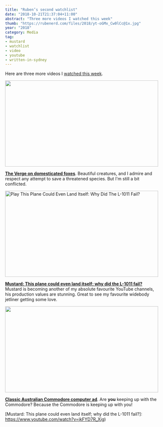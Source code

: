 ```yaml
---
title: "Ruben’s second watchlist"
date: "2018-10-21T21:37:04+11:00"
abstract: "Three more videos I watched this week"
thumb: "https://rubenerd.com/files/2018/yt-oGMx_Cw0lCc@1x.jpg"
year: "2018"
category: Media
tag:
- mustard
- watchlist
- video
- youtube
- written-in-sydney
---
```

Here are three more videos I [watched this week].

<p><a href="https://www.youtube.com/watch?v=4dwjS_eI-lQ"><img src="https://rubenerd.com/files/2018/yt-4dwjS_eI-lQ@1x.jpg" srcset="https://rubenerd.com/files/2018/yt-4dwjS_eI-lQ@1x.jpg 1x, https://rubenerd.com/files/2018/yt-4dwjS_eI-lQ@2x.jpg 2x" alt="" style="width:500px; height:281px;" /></a></p>

**[The Verge on domesticated foxes](https://www.youtube.com/watch?v=4dwjS_eI-lQ)**. Beautiful creatures, and I admire and respect any attempt to save a threatened species. But I'm still a bit conflicted.

<p><a href=https://www.youtube.com/watch?v=jkFYD7R_Xig title="Play This Plane Could Even Land Itself: Why Did The L-1011 Fail?"><img src="https://rubenerd.com/files/2018/yt-jkFYD7R_Xig@1x.jpg" srcset="https://rubenerd.com/files/2018/yt-jkFYD7R_Xig@1x.jpg 1x, https://rubenerd.com/files/2018/yt-jkFYD7R_Xig@2x.jpg 2x" alt="Play This Plane Could Even Land Itself: Why Did The L-1011 Fail?" style="width:500px;height:281px;" /></a></p>

**[Mustard: This plane could even land itself; why did the L-1011 fail?](https://www.youtube.com/watch?v=jkFYD7R_Xig)** Mustard is becoming another of my absolute favourite YouTube channels, his production values are stunning. Great to see my favourite widebody jetliner getting some love.

<p><a href="https://www.youtube.com/watch?v=oGMx_Cw0lCc"><img src="https://rubenerd.com/files/2018/yt-oGMx_Cw0lCc@1x.jpg" srcset="https://rubenerd.com/files/2018/yt-oGMx_Cw0lCc@1x.jpg 1x, https://rubenerd.com/files/2018/yt-oGMx_Cw0lCc@2x.jpg 2x" alt="" style="width:500px; height:281px;" /></a></p>

**[Classic Australian Commodore computer ad](https://www.youtube.com/watch?v=oGMx_Cw0lCc)**. Are **you** keeping up with the Commodore? Because the Commodore is keeping up with you!

[watched this week]: https://rubenerd.com/tag/watchlist/
[Mustard: This plane could even land itself; why did the L-1011 fail?]: https://www.youtube.com/watch?v=jkFYD7R_Xig)

